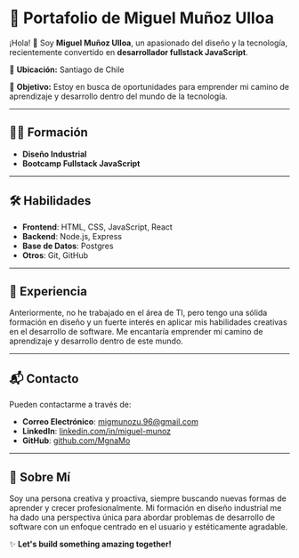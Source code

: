 # 🎨 Portafolio de Miguel Muñoz Ulloa

¡Hola! 👋 Soy **Miguel Muñoz Ulloa**, un apasionado del diseño y la tecnología, recientemente convertido en **desarrollador fullstack JavaScript**.

📍 **Ubicación:** Santiago de Chile

🎯 **Objetivo:** Estoy en busca de oportunidades para emprender mi camino de aprendizaje y desarrollo dentro del mundo de la tecnología.

---

## 🧑‍🎓 Formación
- **Diseño Industrial**
- **Bootcamp Fullstack JavaScript**

---

## 🛠️ Habilidades
- **Frontend**: HTML, CSS, JavaScript, React
- **Backend**: Node.js, Express
- **Base de Datos**: Postgres
- **Otros**: Git, GitHub

---

## 🌟 Experiencia
Anteriormente, no he trabajado en el área de TI, pero tengo una sólida formación en diseño y un fuerte interés en aplicar mis habilidades creativas en el desarrollo de software. Me encantaría emprender mi camino de aprendizaje y desarrollo dentro de este mundo.

---

## 📬 Contacto
Pueden contactarme a través de:
- **Correo Electrónico**: [migmunozu.96@gmail.com](mailto:migmunozu.96@gmail.com)
- **LinkedIn**: [linkedin.com/in/miguel-munoz](https://www.linkedin.com/in/miguel-mu%C3%B1oz-9a83112a9/)
- **GitHub**: [github.com/MgnaMo](https://github.com/MgnaMo)

---


## 🎨 Sobre Mí
Soy una persona creativa y proactiva, siempre buscando nuevas formas de aprender y crecer profesionalmente. Mi formación en diseño industrial me ha dado una perspectiva única para abordar problemas de desarrollo de software con un enfoque centrado en el usuario y estéticamente agradable.

✨ **Let's build something amazing together!**



